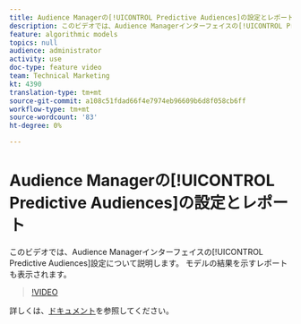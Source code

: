 ```yaml
---
title: Audience Managerの[!UICONTROL Predictive Audiences]の設定とレポート
description: このビデオでは、Audience Managerインターフェイスの[!UICONTROL Predictive Audiences]設定について説明します。 モデルの結果を示すレポートも表示されます。
feature: algorithmic models
topics: null
audience: administrator
activity: use
doc-type: feature video
team: Technical Marketing
kt: 4390
translation-type: tm+mt
source-git-commit: a108c51fdad66f4e7974eb96609b6d8f058cb6ff
workflow-type: tm+mt
source-wordcount: '83'
ht-degree: 0%

---
```



# Audience Managerの[!UICONTROL Predictive Audiences]の設定とレポート

このビデオでは、Audience Managerインターフェイスの[!UICONTROL Predictive Audiences]設定について説明します。 モデルの結果を示すレポートも表示されます。

>[!VIDEO](https://video.tv.adobe.com/v/33630/?quality=12)

詳しくは、[ドキュメント](https://docs.adobe.com/content/help/en/audience-manager/user-guide/features/algorithmic-models/predictive-audiences/predictive-audiences.html)を参照してください。
